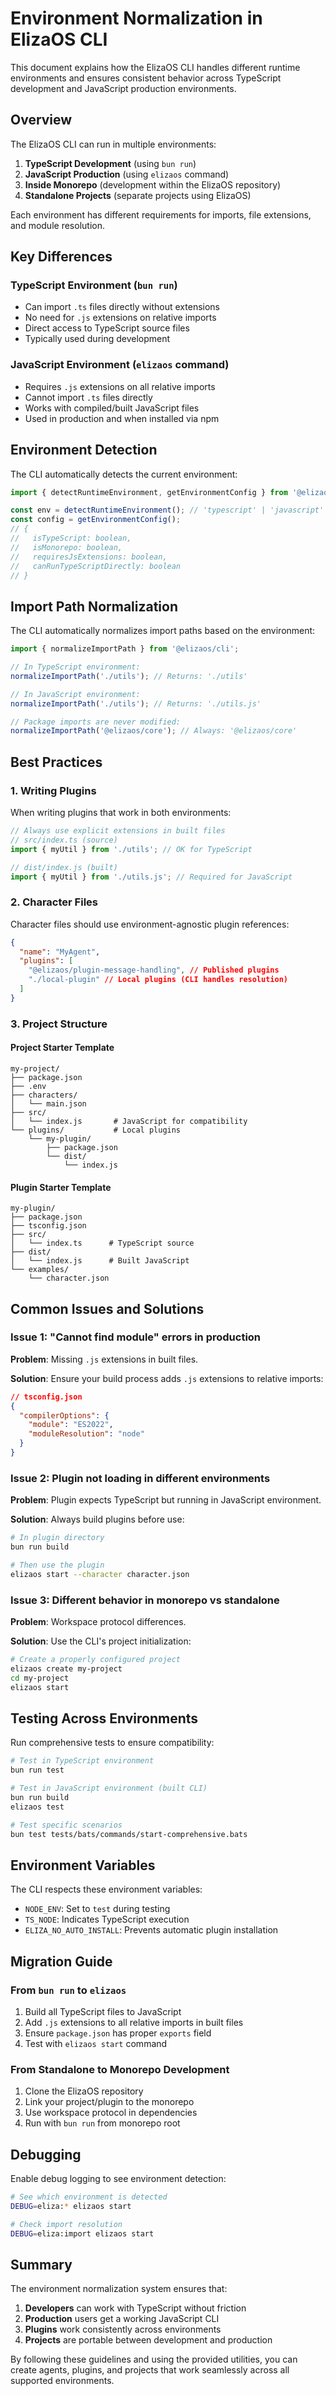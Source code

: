 # Environment Normalization in ElizaOS CLI

This document explains how the ElizaOS CLI handles different runtime environments and ensures consistent behavior across TypeScript development and JavaScript production environments.

## Overview

The ElizaOS CLI can run in multiple environments:

1. **TypeScript Development** (using `bun run`)
2. **JavaScript Production** (using `elizaos` command)
3. **Inside Monorepo** (development within the ElizaOS repository)
4. **Standalone Projects** (separate projects using ElizaOS)

Each environment has different requirements for imports, file extensions, and module resolution.

## Key Differences

### TypeScript Environment (`bun run`)

- Can import `.ts` files directly without extensions
- No need for `.js` extensions on relative imports
- Direct access to TypeScript source files
- Typically used during development

### JavaScript Environment (`elizaos` command)

- Requires `.js` extensions on all relative imports
- Cannot import `.ts` files directly
- Works with compiled/built JavaScript files
- Used in production and when installed via npm

## Environment Detection

The CLI automatically detects the current environment:

```typescript
import { detectRuntimeEnvironment, getEnvironmentConfig } from '@elizaos/cli';

const env = detectRuntimeEnvironment(); // 'typescript' | 'javascript'
const config = getEnvironmentConfig();
// {
//   isTypeScript: boolean,
//   isMonorepo: boolean,
//   requiresJsExtensions: boolean,
//   canRunTypeScriptDirectly: boolean
// }
```

## Import Path Normalization

The CLI automatically normalizes import paths based on the environment:

```typescript
import { normalizeImportPath } from '@elizaos/cli';

// In TypeScript environment:
normalizeImportPath('./utils'); // Returns: './utils'

// In JavaScript environment:
normalizeImportPath('./utils'); // Returns: './utils.js'

// Package imports are never modified:
normalizeImportPath('@elizaos/core'); // Always: '@elizaos/core'
```

## Best Practices

### 1. Writing Plugins

When writing plugins that work in both environments:

```typescript
// Always use explicit extensions in built files
// src/index.ts (source)
import { myUtil } from './utils'; // OK for TypeScript

// dist/index.js (built)
import { myUtil } from './utils.js'; // Required for JavaScript
```

### 2. Character Files

Character files should use environment-agnostic plugin references:

```json
{
  "name": "MyAgent",
  "plugins": [
    "@elizaos/plugin-message-handling", // Published plugins
    "./local-plugin" // Local plugins (CLI handles resolution)
  ]
}
```

### 3. Project Structure

#### Project Starter Template

```
my-project/
├── package.json
├── .env
├── characters/
│   └── main.json
├── src/
│   └── index.js       # JavaScript for compatibility
└── plugins/           # Local plugins
    └── my-plugin/
        ├── package.json
        └── dist/
            └── index.js
```

#### Plugin Starter Template

```
my-plugin/
├── package.json
├── tsconfig.json
├── src/
│   └── index.ts      # TypeScript source
├── dist/
│   └── index.js      # Built JavaScript
└── examples/
    └── character.json
```

## Common Issues and Solutions

### Issue 1: "Cannot find module" errors in production

**Problem**: Missing `.js` extensions in built files.

**Solution**: Ensure your build process adds `.js` extensions to relative imports:

```json
// tsconfig.json
{
  "compilerOptions": {
    "module": "ES2022",
    "moduleResolution": "node"
  }
}
```

### Issue 2: Plugin not loading in different environments

**Problem**: Plugin expects TypeScript but running in JavaScript environment.

**Solution**: Always build plugins before use:

```bash
# In plugin directory
bun run build

# Then use the plugin
elizaos start --character character.json
```

### Issue 3: Different behavior in monorepo vs standalone

**Problem**: Workspace protocol differences.

**Solution**: Use the CLI's project initialization:

```bash
# Create a properly configured project
elizaos create my-project
cd my-project
elizaos start
```

## Testing Across Environments

Run comprehensive tests to ensure compatibility:

```bash
# Test in TypeScript environment
bun run test

# Test in JavaScript environment (built CLI)
bun run build
elizaos test

# Test specific scenarios
bun test tests/bats/commands/start-comprehensive.bats
```

## Environment Variables

The CLI respects these environment variables:

- `NODE_ENV`: Set to `test` during testing
- `TS_NODE`: Indicates TypeScript execution
- `ELIZA_NO_AUTO_INSTALL`: Prevents automatic plugin installation

## Migration Guide

### From `bun run` to `elizaos`

1. Build all TypeScript files to JavaScript
2. Add `.js` extensions to all relative imports in built files
3. Ensure `package.json` has proper `exports` field
4. Test with `elizaos start` command

### From Standalone to Monorepo Development

1. Clone the ElizaOS repository
2. Link your project/plugin to the monorepo
3. Use workspace protocol in dependencies
4. Run with `bun run` from monorepo root

## Debugging

Enable debug logging to see environment detection:

```bash
# See which environment is detected
DEBUG=eliza:* elizaos start

# Check import resolution
DEBUG=eliza:import elizaos start
```

## Summary

The environment normalization system ensures that:

1. **Developers** can work with TypeScript without friction
2. **Production** users get a working JavaScript CLI
3. **Plugins** work consistently across environments
4. **Projects** are portable between development and production

By following these guidelines and using the provided utilities, you can create agents, plugins, and projects that work seamlessly across all supported environments.
